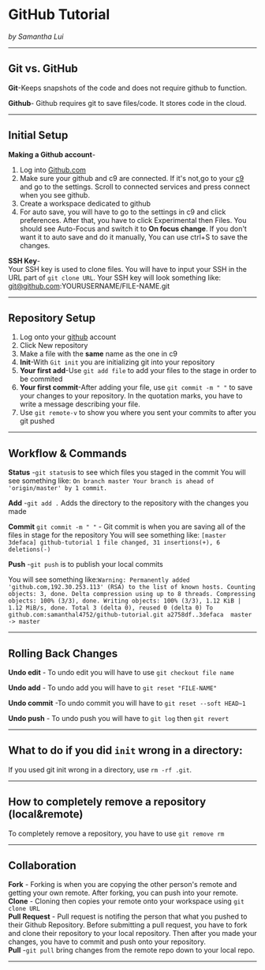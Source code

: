 # GitHub Tutorial

_by Samantha Lui_

---
## Git vs. GitHub
**Git**-Keeps snapshots of the code and does not require github to function.

**Github**- Github requires git to save files/code. It stores code in the cloud.

---
## Initial Setup
**Making a Github account**-  
1. Log into [Github.com](https://github.com/)
2. Make sure your github and c9 are connected. If it's not,go to your [c9](https://c9.io/) and go to the settings. Scroll to connected services and press connect when you see github.
3. Create a workspace dedicated to github
4. For auto save, you will have to go to the settings in c9 and click preferences. After that, you have to click Experimental then Files. You should see Auto-Focus and switch it to **On focus change**. If you don't want it to auto save and do it manually, You can use ctrl+S to save the changes.  

**SSH Key**-   
Your SSH key is used to clone files. You will have to input your SSH in the URL part of ```git clone URL```.
Your SSH key will look something like: git@github.com:YOURUSERNAME/FILE-NAME.git

---
## Repository Setup
1. Log onto your [github](https://github.com) account  
2. Click New repository
3. Make a file with the **same** name as the one in c9
4. **Init**-With ```Git init``` you are initializing git into your repository  
5. **Your first add**-Use ```git add file``` to add your files to the stage in order to be commited  
6. **Your first commit**-After adding your file, use ```git commit -m " "``` to save your changes to your repository. In the quotation marks, you have to write a message describing your file.  
7. Use ```git remote-v``` to show you where you sent your commits to after you git pushed

---
## Workflow & Commands  

**Status** -```git status```is to see which files you staged in the commit 
You will see something like: ```On branch master
Your branch is ahead of 'origin/master' by 1 commit.```  

**Add** -```git add .``` Adds the directory to the repository with the changes you made  

**Commit** ```git commit -m " "``` - Git commit is when you are saving all of the files in stage for the repository
You will see something like: ```[master 3defaca] github-tutorial
 1 file changed, 31 insertions(+), 6 deletions(-)```  

**Push** -```git push``` is to publish your local commits   

You will see something like:```Warning: Permanently added 'github.com,192.30.253.113' (RSA) to the list of known hosts.
Counting objects: 3, done.
Delta compression using up to 8 threads.
Compressing objects: 100% (3/3), done.
Writing objects: 100% (3/3), 1.12 KiB | 1.12 MiB/s, done.
Total 3 (delta 0), reused 0 (delta 0)
To github.com:samanthal4752/github-tutorial.git
   a2758df..3defaca  master -> master```  
   
---
## Rolling Back Changes  

**Undo edit** - To undo edit you will have to use ```git checkout file name```  

**Undo add** - To undo add you will have to ```git reset "FILE-NAME"```  

**Undo commit** -To undo commit you will have to ```git reset --soft HEAD~1```  

**Undo push** - To undo push you will have to ```git log``` then ```git revert```

---
## What to do if you did ```init``` wrong in a directory:   

If you used git init wrong in a directory, use ```rm -rf .git```. 

---

## How to completely remove a repository (local&remote)
To completely remove a repository, you have to use ```git remove rm```

---
## Collaboration

**Fork** - Forking is when you are copying the other person's remote and getting your own remote. After forking, you can push into your remote.    
**Clone** - Cloning then copies your remote onto your workspace using ```git clone URL```    
**Pull Request** - Pull request is notifing the person that what you pushed to their Github Repository. Before submitting a pull request, you have to fork and clone their repository to your local repository. Then after you made your changes, you have to commit and push onto your repository.   
**Pull** -```git pull``` bring changes from the remote repo down to your local repo.

---


